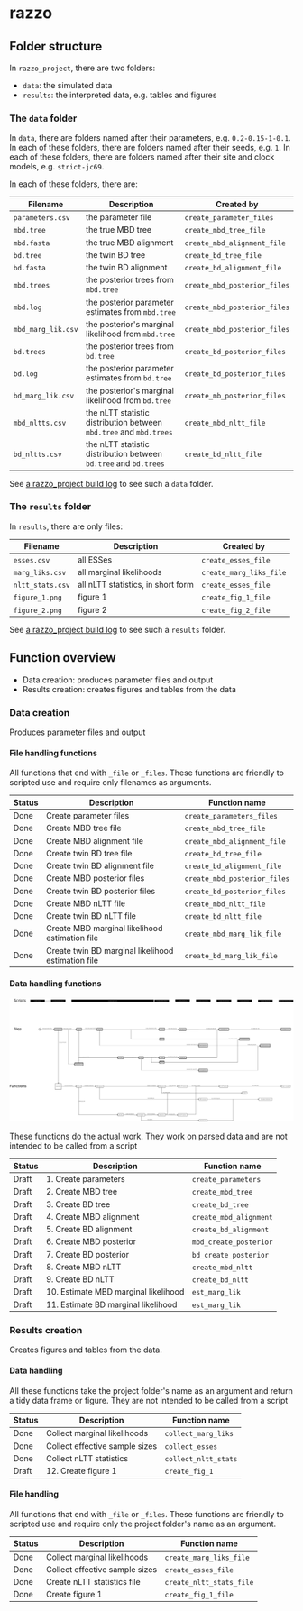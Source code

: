 # razzo

## Folder structure

In `razzo_project`, there are two folders:

 * `data`: the simulated data
 * `results`: the interpreted data, e.g. tables and figures

### The `data` folder

In `data`, there are folders named after their parameters, e.g. `0.2-0.15-1-0.1`.
In each of these folders, there are folders named after their seeds, e.g. `1`.
In each of these folders, there are folders named after their site and clock models, e.g. `strict-jc69`.

In each of these folders, there are:

Filename|Description|Created by
-------------|---------------------------------------|--------------------------
`parameters.csv`|the parameter file|`create_parameter_files`
`mbd.tree`|the true MBD tree|`create_mbd_tree_file`
`mbd.fasta`|the true MBD alignment|`create_mbd_alignment_file`
`bd.tree`|the twin BD tree|`create_bd_tree_file`
`bd.fasta`|the twin BD alignment|`create_bd_alignment_file`
`mbd.trees`|the posterior trees from `mbd.tree`|`create_mbd_posterior_files`
`mbd.log`|the posterior parameter estimates from `mbd.tree`|`create_mbd_posterior_files`
`mbd_marg_lik.csv`|the posterior's marginal likelihood from `mbd.tree`|`create_mbd_posterior_files`
`bd.trees`|the posterior trees from `bd.tree`|`create_bd_posterior_files`
`bd.log`|the posterior parameter estimates from `bd.tree`|`create_bd_posterior_files`
`bd_marg_lik.csv`|the posterior's marginal likelihood from `bd.tree`|`create_mb_posterior_files`
`mbd_nltts.csv`|the nLTT statistic distribution between `mbd.tree` and `mbd.trees`|`create_mbd_nltt_file`
`bd_nltts.csv`|the nLTT statistic distribution between `bd.tree` and `bd.trees`|`create_bd_nltt_file`

See [a razzo_project build log](https://travis-ci.org/richelbilderbeek/razzo_project/jobs/457099656#L1789)
to see such a `data` folder.

### The `results` folder

In `results`, there are only files:

Filename|Description|Created by
-------------|---------------------------------------|--------------------------
`esses.csv`|all ESSes|`create_esses_file`
`marg_liks.csv`|all marginal likelihoods|`create_marg_liks_file`
`nltt_stats.csv`|all nLTT statistics, in short form|`create_esses_file`
`figure_1.png`|figure 1|`create_fig_1_file`
`figure_2.png`|figure 2|`create_fig_2_file`

See [a razzo_project build log](https://travis-ci.org/richelbilderbeek/razzo_project/builds/458324105#L2074)
to see such a `results` folder.

## Function overview

 * Data creation: produces parameter files and output
 * Results creation: creates figures and tables from the data

### Data creation

Produces parameter files and output

#### File handling functions

All functions that end with `_file` or `_files`.
These functions are friendly to scripted use and
require only filenames as arguments.

Status|Description|Function name
---|---|---
Done|Create parameter files|`create_parameters_files`
Done|Create MBD tree file|`create_mbd_tree_file`
Done|Create MBD alignment file|`create_mbd_alignment_file`
Done|Create twin BD tree file|`create_bd_tree_file`
Done|Create twin BD alignment file|`create_bd_alignment_file`
Done|Create MBD posterior files|`create_mbd_posterior_files`
Done|Create twin BD posterior files|`create_bd_posterior_files`
Done|Create MBD nLTT file|`create_mbd_nltt_file`
Done|Create twin BD nLTT file|`create_bd_nltt_file`
Done|Create MBD marginal likelihood estimation file|`create_mbd_marg_lik_file`
Done|Create twin BD marginal likelihood estimation file|`create_bd_marg_lik_file`

#### Data handling functions

![Overview of the data handling functions](overview.png)

These functions do the actual work. 
They work on parsed data and are not intended to be called from a script

Status|Description|Function name
---|---|---
Draft|1. Create parameters|`create_parameters`
Draft|2. Create MBD tree|`create_mbd_tree`
Draft|3. Create BD tree|`create_bd_tree`
Draft|4. Create MBD alignment|`create_mbd_alignment`
Draft|5. Create BD alignment|`create_bd_alignment`
Draft|6. Create MBD posterior|`mbd_create_posterior`
Draft|7. Create BD posterior|`bd_create_posterior`
Draft|8. Create MBD nLTT|`create_mbd_nltt`
Draft|9. Create BD nLTT|`create_bd_nltt`
Draft|10. Estimate MBD marginal likelihood|`est_marg_lik`
Draft|11. Estimate BD marginal likelihood|`est_marg_lik`

### Results creation

Creates figures and tables from the data.

#### Data handling

All these functions take the project folder's name as an argument
and return a tidy data frame or figure.
They are not intended to be called from a script

Status|Description|Function name
---|---|---
Done|Collect marginal likelihoods|`collect_marg_liks`
Done|Collect effective sample sizes|`collect_esses`
Done|Collect nLTT statistics|`collect_nltt_stats`
Draft|12. Create figure 1|`create_fig_1`

#### File handling

All functions that end with `_file` or `_files`.
These functions are friendly to scripted use and
require only the project folder's name as an argument.

Status|Description|Function name
---|---|---
Done|Collect marginal likelihoods|`create_marg_liks_file`
Done|Collect effective sample sizes|`create_esses_file`
Done|Create nLTT statistics file|`create_nltt_stats_file`
Done|Create figure 1|`create_fig_1_file`

